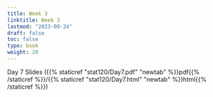 ```yaml
---
title: Week 3 
linktitle: Week 3
lastmod: "2023-09-24"
draft: false  
toc: false  
type: book  
weight: 20
---
```



Day 7 Slides ({{% staticref "stat120/Day7.pdf" "newtab" %}}pdf{{% /staticref %}}/{{% staticref "stat120/Day7.html" "newtab" %}}html{{% /staticref %}})

<!--
Day 8 Slides ({{% staticref "stat120/Day8.pdf" "newtab" %}}pdf{{% /staticref %}}/{{% staticref "stat120/Day8.html" "newtab" %}}html{{% /staticref %}})

Day 9 Slides ({{% staticref "stat120/Day9.pdf" "newtab" %}}pdf{{% /staticref %}}/{{% staticref "stat120/Day9.html" "newtab" %}}html{{% /staticref %}})

-->